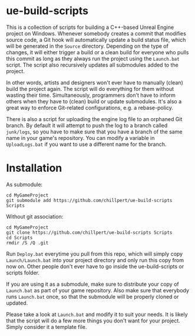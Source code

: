 # ue-build-scripts

This is a collection of scripts for building a C++-based Unreal Engine project on Windows. Whenever somebody creates a commit that modifies source code, a Git hook will automatically update a build status file, which will be generated in the `Source` directory. Depending on the type of changes, it will either trigger a build or a clean build for everyone who pulls this commit as long as they always run the project using the `Launch.bat` script. The script also recursively updates all submodules added to the project.

In other words, artists and designers won't ever have to manually (clean) build the project again. The script will do everything for them without wasting their time. Simultaneously, programmers don't have to inform others when they have to (clean) build or update submodules. It's also a great way to enforce Git-related configurations, e.g. a rebase-policy.

There is also a script for uploading the engine log file to an orphaned Git branch. By default it will attempt to push the log to a branch called `junk/logs`, so you have to make sure that you have a branch of the same name in your game's repository. You can modify a variable in `UploadLogs.bat` if you want to use a different name for the branch.

# Installation

As submodule:
```
cd MyGameProject
git submodule add https://github.com/chillpert/ue-build-scripts Scripts
```

Without git association:

```
cd MyGameProject
git clone https://github.com/chillpert/ue-build-scripts Scripts
cd Scripts
rmdir /S /Q .git
```

Run `Deploy.bat` everytime you pull from this repo, which will simply copy `Launch/Launch.bat` into your project directory and only run this copy from now on. Other people don't ever have to go inside the ue-build-scripts or scripts folder.

If you are using it as a submodule, make sure to distribute your copy of `Launch.bat` as part of your game repository.
Also make sure that everybody runs `Launch.bat` once, so that the submodule will be properly cloned or updated.

Please take a look at `Launch.bat` and modify it to suit your needs. It is likely that the script will do a few more things you don't want for your project. Simply consider it a template file.
